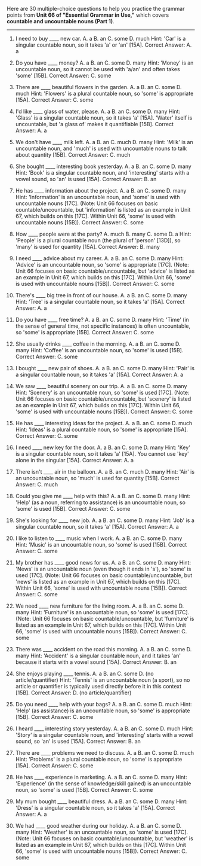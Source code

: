 Here are 30 multiple-choice questions to help you practice the grammar points from **Unit 66 of "Essential Grammar in Use,"** which covers **countable and uncountable nouns (Part 1)**.

***

1.  I need to buy ____ new car.
    A. a B. an C. some D. much
    Hint: 'Car' is a singular countable noun, so it takes 'a' or 'an' [15A].
    Correct Answer: A. a

2.  Do you have ____ money?
    A. a B. an C. some D. many
    Hint: 'Money' is an uncountable noun, so it cannot be used with 'a/an' and often takes 'some' [15B].
    Correct Answer: C. some

3.  There are ____ beautiful flowers in the garden.
    A. a B. an C. some D. much
    Hint: 'Flowers' is a plural countable noun, so 'some' is appropriate [15A].
    Correct Answer: C. some

4.  I'd like ____ glass of water, please.
    A. a B. an C. some D. many
    Hint: 'Glass' is a singular countable noun, so it takes 'a' [15A]. 'Water' itself is uncountable, but 'a glass of' makes it quantifiable [15B].
    Correct Answer: A. a

5.  We don't have ____ milk left.
    A. a B. an C. much D. many
    Hint: 'Milk' is an uncountable noun, and 'much' is used with uncountable nouns to talk about quantity [15B].
    Correct Answer: C. much

6.  She bought ____ interesting book yesterday.
    A. a B. an C. some D. many
    Hint: 'Book' is a singular countable noun, and 'interesting' starts with a vowel sound, so 'an' is used [15A].
    Correct Answer: B. an

7.  He has ____ information about the project.
    A. a B. an C. some D. many
    Hint: 'Information' is an uncountable noun, and 'some' is used with uncountable nouns [17C]. (Note: Unit 66 focuses on basic countable/uncountable, but 'information' is listed as an example in Unit 67, which builds on this [17C]. Within Unit 66, 'some' is used with uncountable nouns [15B]).
    Correct Answer: C. some

8.  How ____ people were at the party?
    A. much B. many C. some D. a
    Hint: 'People' is a plural countable noun (the plural of 'person' [13D]), so 'many' is used for quantity [15A].
    Correct Answer: B. many

9.  I need ____ advice about my career.
    A. a B. an C. some D. many
    Hint: 'Advice' is an uncountable noun, so 'some' is appropriate [17C]. (Note: Unit 66 focuses on basic countable/uncountable, but 'advice' is listed as an example in Unit 67, which builds on this [17C]. Within Unit 66, 'some' is used with uncountable nouns [15B]).
    Correct Answer: C. some

10. There's ____ big tree in front of our house.
    A. a B. an C. some D. many
    Hint: 'Tree' is a singular countable noun, so it takes 'a' [15A].
    Correct Answer: A. a

11. Do you have ____ free time?
    A. a B. an C. some D. many
    Hint: 'Time' (in the sense of general time, not specific instances) is often uncountable, so 'some' is appropriate [15B].
    Correct Answer: C. some

12. She usually drinks ____ coffee in the morning.
    A. a B. an C. some D. many
    Hint: 'Coffee' is an uncountable noun, so 'some' is used [15B].
    Correct Answer: C. some

13. I bought ____ new pair of shoes.
    A. a B. an C. some D. many
    Hint: 'Pair' is a singular countable noun, so it takes 'a' [15A].
    Correct Answer: A. a

14. We saw ____ beautiful scenery on our trip.
    A. a B. an C. some D. many
    Hint: 'Scenery' is an uncountable noun, so 'some' is used [17C]. (Note: Unit 66 focuses on basic countable/uncountable, but 'scenery' is listed as an example in Unit 67, which builds on this [17C]. Within Unit 66, 'some' is used with uncountable nouns [15B]).
    Correct Answer: C. some

15. He has ____ interesting ideas for the project.
    A. a B. an C. some D. much
    Hint: 'Ideas' is a plural countable noun, so 'some' is appropriate [15A].
    Correct Answer: C. some

16. I need ____ new key for the door.
    A. a B. an C. some D. many
    Hint: 'Key' is a singular countable noun, so it takes 'a' [15A]. You cannot use 'key' alone in the singular [15A].
    Correct Answer: A. a

17. There isn't ____ air in the balloon.
    A. a B. an C. much D. many
    Hint: 'Air' is an uncountable noun, so 'much' is used for quantity [15B].
    Correct Answer: C. much

18. Could you give me ____ help with this?
    A. a B. an C. some D. many
    Hint: 'Help' (as a noun, referring to assistance) is an uncountable noun, so 'some' is used [15B].
    Correct Answer: C. some

19. She's looking for ____ new job.
    A. a B. an C. some D. many
    Hint: 'Job' is a singular countable noun, so it takes 'a' [15A].
    Correct Answer: A. a

20. I like to listen to ____ music when I work.
    A. a B. an C. some D. many
    Hint: 'Music' is an uncountable noun, so 'some' is used [15B].
    Correct Answer: C. some

21. My brother has ____ good news for us.
    A. a B. an C. some D. many
    Hint: 'News' is an uncountable noun (even though it ends in 's'), so 'some' is used [17C]. (Note: Unit 66 focuses on basic countable/uncountable, but 'news' is listed as an example in Unit 67, which builds on this [17C]. Within Unit 66, 'some' is used with uncountable nouns [15B]).
    Correct Answer: C. some

22. We need ____ new furniture for the living room.
    A. a B. an C. some D. many
    Hint: 'Furniture' is an uncountable noun, so 'some' is used [17C]. (Note: Unit 66 focuses on basic countable/uncountable, but 'furniture' is listed as an example in Unit 67, which builds on this [17C]. Within Unit 66, 'some' is used with uncountable nouns [15B]).
    Correct Answer: C. some

23. There was ____ accident on the road this morning.
    A. a B. an C. some D. many
    Hint: 'Accident' is a singular countable noun, and it takes 'an' because it starts with a vowel sound [15A].
    Correct Answer: B. an

24. She enjoys playing ____ tennis.
    A. a B. an C. some D. (no article/quantifier)
    Hint: 'Tennis' is an uncountable noun (a sport), so no article or quantifier is typically used directly before it in this context [15B].
    Correct Answer: D. (no article/quantifier)

25. Do you need ____ help with your bags?
    A. a B. an C. some D. much
    Hint: 'Help' (as assistance) is an uncountable noun, so 'some' is appropriate [15B].
    Correct Answer: C. some

26. I heard ____ interesting story yesterday.
    A. a B. an C. some D. much
    Hint: 'Story' is a singular countable noun, and 'interesting' starts with a vowel sound, so 'an' is used [15A].
    Correct Answer: B. an

27. There are ____ problems we need to discuss.
    A. a B. an C. some D. much
    Hint: 'Problems' is a plural countable noun, so 'some' is appropriate [15A].
    Correct Answer: C. some

28. He has ____ experience in marketing.
    A. a B. an C. some D. many
    Hint: 'Experience' (in the sense of knowledge/skill gained) is an uncountable noun, so 'some' is used [15B].
    Correct Answer: C. some

29. My mum bought ____ beautiful dress.
    A. a B. an C. some D. many
    Hint: 'Dress' is a singular countable noun, so it takes 'a' [15A].
    Correct Answer: A. a

30. We had ____ good weather during our holiday.
    A. a B. an C. some D. many
    Hint: 'Weather' is an uncountable noun, so 'some' is used [17C]. (Note: Unit 66 focuses on basic countable/uncountable, but 'weather' is listed as an example in Unit 67, which builds on this [17C]. Within Unit 66, 'some' is used with uncountable nouns [15B]).
    Correct Answer: C. some